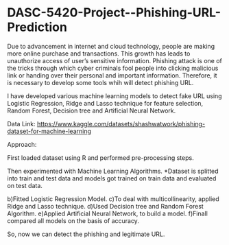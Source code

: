 # DASC-5420-Project--Phishing-URL-Prediction

Due to advancement in internet and cloud technology, people are making more online purchase 
and transactions. This growth has leads to unauthorize access of user’s sensitive information. 
Phishing attack is one of the tricks through which cyber criminals fool people into clicking 
malicious link or handing over their personal and important information.  Therefore, it is necessary 
to develop some tools whih will detect phishing URL.

I have developed various machine learning models to detect fake URL using Logistic Regression, Ridge and Lasso 
technique for feature selection, Random Forest, Decision tree and Artificial Neural Network.

Data Link: https://www.kaggle.com/datasets/shashwatwork/phishing-dataset-for-machine-learning

Approach:

First loaded dataset using R and performed pre-processing steps.

Then experimented with Machine Learning Algorithms.
*Dataset is splitted into train and test data and models got trained on train data and evaluated on test data.

b)Fitted Logistic Regression Model.
c)To deal with multicollinearity, applied Ridge and Lasso technique.
d)Used Decision tree and Random Forest Algorithm.
e)Applied Artificial Neural Network, to build a model.
f)Finall compared all models on the basis of accuracy.

So, now we can detect the phishing and legitimate URL.
